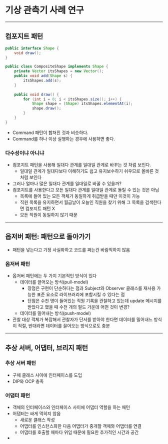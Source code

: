 # 기상 관측기 사례 연구

-----

## 컴포지트 패턴

```java
public interface Shape {
    void draw();
}

public class CompositeShape implements Shape {
    private Vector itsShapes = new Vector();
    public void add(Shape s) {
        itsShapes.add(s);
    }
    
    public void draw() {
        for (int i = 0; i < itsShapes.size(); i++) {
            Shape shape = (Shape) itsShapes.elementAt(i);
            shape.draw();
        }
    }
}
```

- Command 패턴이 합쳐진 것과 비슷하다. 
- Command를 하나 이상 실행하는 경우에 사용하면 좋다.

### 다수성이냐 아니냐

- 컴포지트 패턴을 사용해 일대다 관계를 일대일 관계로 바꾸는 것 처럼 보인다.
  - 일대일 관계가 일대다보다 이해하기도 쉽고 유지보수하기 쉬우므로 올바른 것처럼 보인다
- 그러나 얼마나 많은 일대다 관계를 일대일로 바꿀 수 있을까?
- 컴포지트를 사용한다고 모든 일대다 관계를 일대일 관계로 돌릴 수 있는 것은 아님
  - 목록에 들어 있는 모든 객체가 동일하게 취급받을 때만 이것이 가능
  - 직원 목록을 유지하면서 월급날이 오늘인 직원을 찾기 위해 그 목록을 검색한다면 컴포지트 패턴 X
  - 모든 직원이 동일하지 않기 때문

----------

## 옵저버 패턴: 패턴으로 돌아가기

- 패턴을 넣는다고 기정 사실화하고 코드를 짜는건 바람직하지 않음

### 옵저버 패턴

- 옵저버 패턴에는 두 가지 기본적인 방식이 있다
  - 데이터를 끌어오는 방식(pull-model)
    - 장점은 구현이 단순하다는 점과 Subject와 Observer 클래스를 재사용 가능한 표준 요소로 라이브러리에 포함시킬 수 있다는 점
    - 단점은 수천 명이 들어있는 직원 기록을 관찰하고 있는데 update 메시지를 받았다고 했을 때 수천 개의 필드 가운데 어떤 것이 변경?
  - 데이터를 밀어내는 방식(push-model)
- 관찰 대상 객체가 복잡해서 관찰자가 단서를 받아야 한다면 데이터를 밀어내느 방식이 적절, 반대라면 데이터를 끌어오는 방식으로도 충분

----------------

## 추상 서버, 어댑터, 브리지 패턴

### 추상 서버 패턴

- 구체 클래스 사이에 인터페이스를 도입
- DIP와 OCP 충족

### 어댑터 패턴

- 객체의 인터페이스와 인터페이스 사이에 어댑터 역할을 하는 패턴
- 어댑터는 싸게 먹히지 않음
  - 새로운 클래스 작성
  - 어댑터를 인스턴스화한 다음 어댑터가 중개할 객체와 어댑터를 연결
  - 어댑터를 호출할 때마다 위임 때문에 필요한 추가적인 시간과 공간
- 
